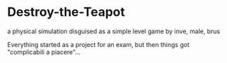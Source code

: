# Destroy-the-Teapot
a physical simulation disguised as a simple level game
by inve, male, brus

Everything started as a project for an exam, but then things got "complicabili a piacere"...

